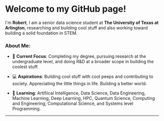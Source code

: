 # Welcome to my GitHub page!

I'm **Robert**, I am a senior data science student at **The University of Texas at Arlington**, researching and building cool stuff and also working toward building
a solid foundation in STEM.

### About Me:

- 🔭 **Current Focus**: Completing my degree, pursuing research at the undergraduate level, and doing R&D at a broader scope in building the coolest stuff.

- 💻 **Aspirations**: Building cool stuff with cool peeps and contributing to society. Appreciating the little things in life. Building a better world.

- 🌱 **Learning**: Artifiical Intelligence, Data Science, Data Engineering, Machine Learning, Deep Learning, HPC, Quantum Science, Computing and Engineering, Computational Science, and Systems level Programming.


---